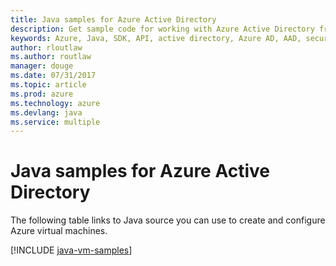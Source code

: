 ```yaml
---
title: Java samples for Azure Active Directory
description: Get sample code for working with Azure Active Directory from your Java apps.
keywords: Azure, Java, SDK, API, active directory, Azure AD, AAD, security, log in, authentication, SSO, SAML
author: rloutlaw
ms.author: routlaw
manager: douge
ms.date: 07/31/2017
ms.topic: article
ms.prod: azure
ms.technology: azure
ms.devlang: java
ms.service: multiple
---
```


# Java samples for Azure Active Directory

The following table links to Java source you can use to create and configure Azure virtual machines.

[!INCLUDE [java-vm-samples](includes/java-aad-samples.md)]